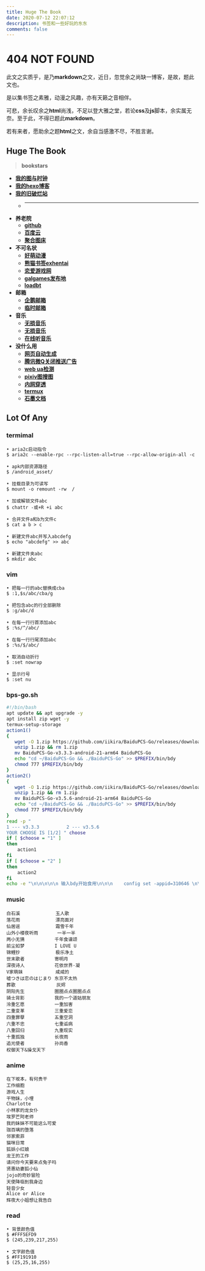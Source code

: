 ```yaml
---
title: Huge The Book
date: 2020-07-12 22:07:12
description: 书签和一些好玩的东东
comments: false
---
```

# 404 NOT FOUND

此文之实质乎，是乃**markdown**之文，近日，忽觉余之尚缺一博客，是故，题此文也。  
  
是以集书签之素雅，动漫之风趣，亦有天籁之音相伴。  
  
可悲，余长叹余之**html**尚浅，不足以登大雅之堂，若论**css**及**js**脚本，余实属无奈。至于此，不得已题此**markdown**。  
  
若有来者，愿助余之题**html**之文，余自当感激不尽，不胜言谢。  

## Huge The Book
> **bookstars**  
  - **[我的图与时钟](https://nibazshab.github.io/404/time.html)**
  - **[我的hexo博客](https://nibazshab.github.io)**
  - **[我的旧破烂站](https://github.com/NibaZShab/NibaZShab.github.io/releases)**
    + ---
  - **养老院**
    + **[github](https://github.com/)**
    + **[百度云](https://pan.baidu.com/)**
    + **[聚合图床](https://www.superbed.cn/)**
  - **不可名状**
    + **[好萌动漫](https://nicemoe.at/)**
    + **[熊猫书签exhentai](https://expanda.org/)**
    + **[恋爱游戏网](https://www.lianaiyx.com/)**
    + **[galgames发布地](https://www.nyagal.com/)**
    + **[loadbt](https://www.loadbt.com/files)**
  - **邮箱**
    + **[企鹅邮箱](https://w.mail.qq.com)**
    + **[临时邮箱](https://10minutemail.net/m/?lang=zh-cn)**
  - **音乐**
    + **[无损音乐](http://www.xiaoluo666.cn/musicPlayer/)**
    + **[无损音乐](https://m.sq688.com/)**
    + **[在线听音乐](http://www.cndkk.com/Music/)**
  - **没什么用**
    + **[网页自动生成](http://sc.ilysc.cn/)**
    + **[腾讯微Q关闭推送广告](https://privacy.qq.com/yszc-m.htm)**
    + **[web ua检测](http://service.spiritsoft.cn/ua.html)**
    + **[pixiv图搜图](http://saucenao.com/)**
    + **[内网穿透](https://ngrok.com)**
    + **[termux](https://www.sqlsec.com/2018/05/termux.html)**
    + **[石墨文档](https://shimo.im/)**

## Lot Of Any
### termimal
```
• aria2c启动指令
$ aria2c --enable-rpc --rpc-listen-all=true --rpc-allow-origin-all -c
```
```
• apk内部资源路径
$ /android_asset/
```
```
• 挂载目录为可读写
$ mount -o remount -rw  /
```
```
• 加或解锁文件abc
$ chattr -或+R +i abc
```
```
• 合并文件a和b为文件c
$ cat a b > c
```
```
• 新建文件abc并写入abcdefg
$ echo "abcdefg" >> abc
```
```
• 新建文件夹abc
$ mkdir abc
```
### vim
```
• 把每一行的abc替换成cba
$ :1,$s/abc/cba/g
```
```
• 把包含abc的行全部删除
$ :g/abc/d
```
```
• 在每一行行首添加abc
$ :%s/^/abc/
```
```
• 在每一行行尾添加abc
$ :%s/$/abc/
```
```
• 取消自动折行
$ :set nowrap
```
```
• 显示行号
$ :set nu
```
### bps-go.sh
```bash
#!/bin/bash
apt update && apt upgrade -y
apt install zip wget -y
termux-setup-storage
action1()
{
   wget -O 1.zip https://github.com/iikira/BaiduPCS-Go/releases/download/v3.3.3/BaiduPCS-Go-v3.3.3-android-21-arm64.zip
   unzip 1.zip && rm 1.zip
   mv BaiduPCS-Go-v3.3.3-android-21-arm64 BaiduPCS-Go
   echo "cd ~/BaiduPCS-Go && ./BaiduPCS-Go" >> $PREFIX/bin/bdy
   chmod 777 $PREFIX/bin/bdy
}
action2()
{
   wget -O 1.zip https://github.com/iikira/BaiduPCS-Go/releases/download/v3.5.6/BaiduPCS-Go-v3.5.6-android-21-arm64.zip
   unzip 1.zip && rm 1.zip
   mv BaiduPCS-Go-v3.5.6-android-21-arm64 BaiduPCS-Go
   echo "cd ~/BaiduPCS-Go && ./BaiduPCS-Go" >> $PREFIX/bin/bdy
   chmod 777 $PREFIX/bin/bdy
}
read -p " 
1 --- v3.3.3          2 --- v3.5.6
YOUR CHOOSE IS [1/2] " choose
if [ $choose = "1" ]
then
    action1
fi
if [ $choose = "2" ]
then
    action2
fi
echo -e "\n\n\n\n\n 输入bdy开始食用\n\n\n    config set -appid=310646 \n\n    cd /apps/baidu_shurufa \n\n    config set -appid=265486 \n\n    config set -savedir /sdcard/Android \n\n"
```
### music
```
白石溪             玉人歌
落花雨             漂亮面对
仙居谣             霜雪千年
山外小楼夜听雨       一半一半
两小无猜           千年食谱颂
前尘如梦           I LOVE U
锦鲤抄             极乐净土
世末歌者           寄明月
深夜诗人           花依世界·凝
V家萌妹            咸咸的
嘘つきは恋のはじまり 东京不太热
葬歌               灰烬
阴阳先生           圈圈点点圈圈点点
骑士背影           我的一个道姑朋友
泠重乞愿           一重加害
二重变革           三重爱恋
四重罪孽           五重空洞
六重不忠           七重诟病
八重回归           九重现实
十重孤独           长夜雨
追光使者           孙尚香
权御天下&操戈天下
```
### anime
```
在下坂本，有何贵干
工作细胞
游戏人生
干物妹，小埋
Charlotte
小林家的龙女仆
埃罗芒阿老师
我的妹妹不可能这么可爱
珈百璃的堕落
邻家索菲
猫咪日常
狐妖小红娘
龙王的工作
请问你今天要来点兔子吗
贤惠幼妻狐小仙
jojo的奇妙冒险
天使降临到我身边
轻音少女
Alice or Alice
辉夜大小姐想让我告白
```
### read
```
• 背景颜色值
$ #FFF5EFD9
$ (245,239,217,255)
```
```
• 文字颜色值
$ #FF191910
$ (25,25,16,255)
```
